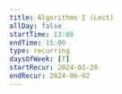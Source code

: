 ```yaml
---
title: Algorithms I (Lect)
allDay: false
startTime: 13:00
endTime: 15:00
type: recurring
daysOfWeek: [T]
startRecur: 2024-02-20
endRecur: 2024-06-02
---
```

